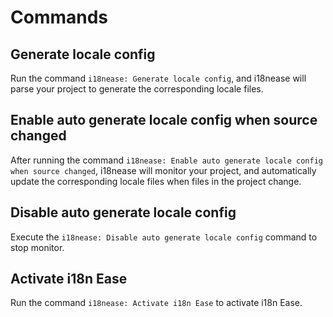 # Commands

## Generate locale config

Run the command `i18nease: Generate locale config`, and i18nease will parse your project to generate the corresponding locale files.

## Enable auto generate locale config when source changed

After running the command `i18nease: Enable auto generate locale config when source changed`, i18nease will monitor your project, and automatically update the corresponding locale files when files in the project change.

## Disable auto generate locale config

Execute the `i18nease: Disable auto generate locale config` command to stop monitor.

## Activate i18n Ease

Run the command `i18nease: Activate i18n Ease` to activate i18n Ease.
